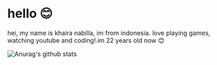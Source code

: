 # hello :blush:
hei, my name is khaira nabilla, im from indonesia. love playing games, watching youtube and coding!.im 22 years old now :blush:

![Anurag's github stats](https://github-readme-stats.vercel.app/api?username=khairanabila&show_icons=true&theme=radical)
